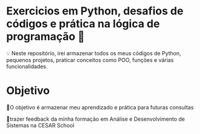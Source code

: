 # Exercicios em Python, desafios de códigos e prática na lógica de programação 🚀

💡 Neste repositório, irei armazenar todos os meus códigos de Python, pequenos projetos, praticar conceitos como POO, funções e várias funcionalidades.

# Objetivo
🔹O objetivo é armazenar meu aprendizado e prática para futuras consultas

🔹trazer feedback da minha formação em Análise e Desenvolvimento de Sistemas na CESAR School
